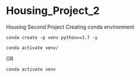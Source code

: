# Housing_Project_2
Housing Second Project 
Creating conda environment
```
conda create -p venv python==3.7 -y
```
```
conda activate venv/
```
OR 
```
conda activate venv
```


